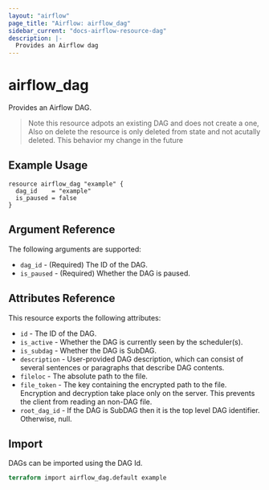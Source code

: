 ```yaml
---
layout: "airflow"
page_title: "Airflow: airflow_dag"
sidebar_current: "docs-airflow-resource-dag"
description: |-
  Provides an Airflow dag
---
```


# airflow_dag

Provides an Airflow DAG.

> Note this resource adpots an existing DAG and does not create a one, Also on delete the resource is only deleted from state and not acutally deleted. This behavior my change in the future

## Example Usage

```hcl
resource airflow_dag "example" {
  dag_id    = "example"
  is_paused = false
}
```

## Argument Reference

The following arguments are supported:

* `dag_id` - (Required) The ID of the DAG.
* `is_paused` - (Required) Whether the DAG is paused.

## Attributes Reference

This resource exports the following attributes:

* `id` - The ID of the DAG.
* `is_active` - Whether the DAG is currently seen by the scheduler(s).
* `is_subdag` - Whether the DAG is SubDAG.
* `description` - User-provided DAG description, which can consist of several sentences or paragraphs that describe DAG contents.
* `fileloc` - The absolute path to the file.
* `file_token` - The key containing the encrypted path to the file. Encryption and decryption take place only on the server. This prevents the client from reading an non-DAG file.
* `root_dag_id` - If the DAG is SubDAG then it is the top level DAG identifier. Otherwise, null.

## Import

DAGs can be imported using the DAG Id.

```terraform
terraform import airflow_dag.default example
```

